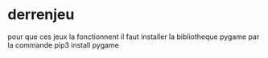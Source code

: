 # derrenjeu
pour que ces jeux la fonctionnent il faut installer la bibliotheque pygame par la commande pip3 install pygame
